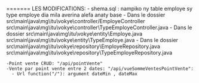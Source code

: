  =======
 LES MODIFICATIONS:
    - shema.sql : nampiko ny table employe sy type employe dia mila averina alefa anaty base
    - Dans le dossier src\main\java\mg\itu\vokye\controller/EmployeController
    src\main\java\mg\itu\vokye\controller\TypeEmployeController.java
    - Dans le dossier src\main\java\mg\itu\vokye\entity\Employe.java
    src\main\java\mg\itu\vokye\entity\TypeEmploye.java
    - Dans le dossier src\main\java\mg\itu\vokye\repository\EmployeRepository.java
    src\main\java\mg\itu\vokye\repository\TypeEmployeRepository.java
    
    -Point vente CRUD: "/api/pointVente"
    -Vente par point vente entre 2 dates: "/api/vueSommeVentesPointVente": 
      - Url function("/"): argument dateMin , dateMax 
